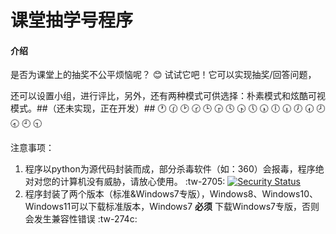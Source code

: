 # 课堂抽学号程序

#### 介绍
是否为课堂上的抽奖不公平烦恼呢？ :blush: 试试它吧！它可以实现抽奖/回答问题，

还可以设置小组，进行评比，另外，还有两种模式可供选择：朴素模式和炫酷可视模式。##（还未实现，正在开发）## :clock1: :clock130: :clock2: :clock230: :clock3: :clock330: :clock4: :clock430: :clock5: :clock530: :clock6: :clock630: :clock7: :clock730: :clock8: :clock830: :clock9: :clock930:            

注意事项：
   1. 程序以python为源代码封装而成，部分杀毒软件（如：360）会报毒，程序绝对对您的计算机没有威胁，请放心使用。 :tw-2705: 
[![Security Status](https://www.murphysec.com/platform3/v31/badge/1680862104445337600.svg)](https://www.murphysec.com/console/report/1680862095024930816/1680862104445337600) 
   2. 程序封装了两个版本（标准&Windows7专版），Windows8、Windows10、Windows11可以下载标准版本，Windows7  **必须** 下载Windows7专版，否则会发生兼容性错误 :tw-274c:  
